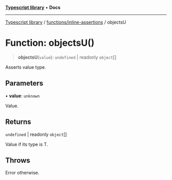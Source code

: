 [**Typescript library**](../../../index.md) • **Docs**

***

[Typescript library](../../../modules.md) / [functions/inline-assertions](../index.md) / objectsU

# Function: objectsU()

> **objectsU**(`value`): `undefined` \| readonly `object`[]

Asserts value type.

## Parameters

• **value**: `unknown`

Value.

## Returns

`undefined` \| readonly `object`[]

Value if its type is T.

## Throws

Error otherwise.
